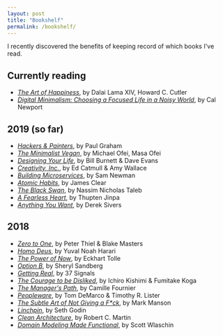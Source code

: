 ```yaml
---
layout: post
title: "Bookshelf"
permalink: /bookshelf/
---
```


I recently discovered the benefits of keeping record of which books I've read.

## Currently reading

* [_The Art of Happiness_](https://www.goodreads.com/book/show/38210), by Dalai Lama XIV, Howard C. Cutler
* [_Digital Minimalism: Choosing a Focused Life in a Noisy World_](https://www.goodreads.com/book/show/40672036), by Cal Newport

## 2019 (so far)

* [_Hackers & Painters_](https://www.goodreads.com/book/show/41793), by Paul Graham
* [_The Minimalist Vegan_](https://www.goodreads.com/book/show/37684597), by Michael Ofei,  Masa Ofei
* [_Designing Your Life_](https://www.goodreads.com/book/show/26046333), by Bill Burnett & Dave Evans
* [_Creativity, Inc._](https://www.goodreads.com/book/show/18077903), by Ed Catmull & Amy Wallace
* [_Building Microservices_](https://www.goodreads.com/book/show/22512931), by Sam Newman
* [_Atomic Habits_](https://www.goodreads.com/book/show/40121378), by James Clear
* [_The Black Swan_](https://www.goodreads.com/book/show/242472), by Nassim Nicholas Taleb
* [_A Fearless Heart_](https://www.goodreads.com/book/show/22571627), by Thupten Jinpa
* [_Anything You Want_](https://www.goodreads.com/book/show/11878168), by Derek Sivers

## 2018

* [_Zero to One_](https://www.goodreads.com/book/show/18050143), by Peter Thiel & Blake Masters
* [_Homo Deus_](https://www.goodreads.com/book/show/31138556), by Yuval Noah Harari
* [_The Power of Now_](https://www.goodreads.com/book/show/6708), by Eckhart Tolle
* [_Option B_](https://www.goodreads.com/book/show/32938155), by Sheryl Sandberg
* [_Getting Real_](https://www.goodreads.com/book/show/447648), by 37 Signals
* [_The Courage to be Disliked_](https://www.goodreads.com/book/show/36622739), by Ichiro Kishimi &  Fumitake Koga
* [_The Manager's Path_](https://www.goodreads.com/book/show/33369254), by Camille Fournier
* [_Peopleware_](https://www.goodreads.com/book/show/67825), by Tom DeMarco & Timothy R. Lister
* [_The Subtle Art of Not Giving a F*ck_](https://www.goodreads.com/book/show/28257707), by Mark Manson
* [_Linchpin_](https://www.goodreads.com/book/show/7155145), by Seth Godin
* [_Clean Architecture_](https://www.goodreads.com/book/show/18043011), by Robert C. Martin
* [_Domain Modeling Made Functional_](https://www.goodreads.com/book/show/34921689), by Scott Wlaschin
